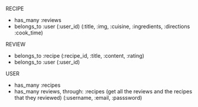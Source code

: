 RECIPE
- has_many :reviews
- belongs_to :user (:user_id)
(:title, :img, :cuisine, :ingredients, :directions :cook_time)

REVIEW
- belongs_to :recipe
(:recipe_id, :title, :content, :rating)
- belongs_to :user
(:user_id)

USER
- has_many :recipes
- has_many reviews, through: :recipes (get all the reviews and the recipes that they reviewed)
(:username, :email, :passsword)
